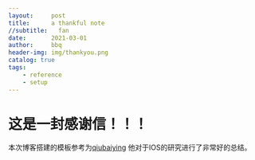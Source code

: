 ```yaml
---
layout:     post
title:      a thankful note
//subtitle:   fan
date:       2021-03-01
author:     bbq
header-img: img/thankyou.png
catalog: true
tags:
    - reference
	- setup
---
```

	
	
# 这是一封感谢信！！！
本次博客搭建的模板参考为[qiubaiying](https://github.com/qiubaiying/qiubaiying.github.io/wiki/%E5%8D%9A%E5%AE%A2%E6%90%AD%E5%BB%BA%E8%AF%A6%E7%BB%86%E6%95%99%E7%A8%8B)
他对于IOS的研究进行了非常好的总结。